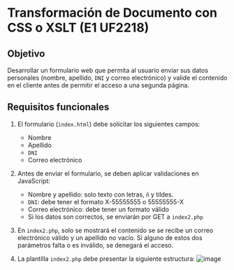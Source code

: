 Transformación de Documento con CSS o XSLT (E1 UF2218)
===

Objetivo
---
Desarrollar un formulario web que permita al usuario enviar sus datos personales (nombre, apellido, `DNI` y correo electrónico) y valide el contenido en el cliente antes de permitir el acceso a una segunda página.

Requisitos funcionales
---

1. El formulario (`index.html`) debe solicitar los siguientes campos:
	- Nombre
	- Apellido
	- `DNI`
	- Correo electrónico
	
2. Antes de enviar el formulario, se deben aplicar validaciones en JavaScript:
	- Nombre y apellido: solo texto con letras, `ñ` y tildes.
	- `DNI`: debe tener el formato X-55555555 o 55555555-X
	- Correo electrónico: debe tener un formato válido
	- Si los datos son correctos, se enviarán por GET a `index2.php`
	
3. En `index2.php`, solo se mostrará el contenido se se recibe un correo electrónico válido y un apellido no vacío. Si alguno de estos dos parámetros falta o es inválido, se denegará el acceso.

4. La plantilla `index2.php` debe presentar la siguiente estructura:
![image](https://github.com/user-attachments/assets/a69a10f4-eb40-4a6f-80bb-7dc62906fcc2)
